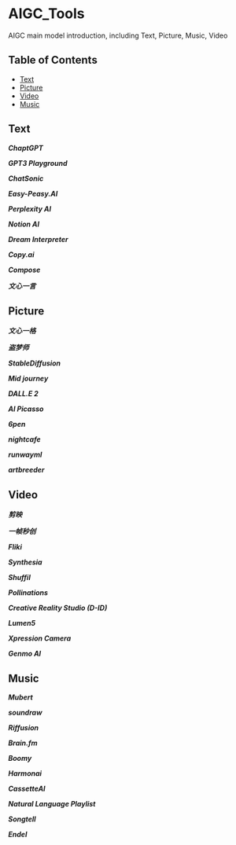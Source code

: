 # AIGC_Tools
AIGC main model introduction, including Text, Picture, Music, Video
## Table of Contents
- [Text](#text)
- [Picture](#picture)
- [Video](#video)
- [Music](#music)
## Text
***ChaptGPT***

***GPT3 Playground***

***ChatSonic***

***Easy-Peasy.AI***

***Perplexity AI***

***Notion AI***

***Dream Interpreter***

***Copy.ai***

***Compose***

***文心一言***

## Picture
***文心一格***

***盗梦师***

***StableDiffusion***

***Mid journey***

***DALL.E 2***

***AI Picasso***

***6pen***

***nightcafe***

***runwayml***

***artbreeder***

## Video
***剪映***

***一帧秒创***

***Fliki***

***Synthesia***

***Shuffil***

***Pollinations***

***Creative Reality Studio (D-ID)***

***Lumen5***

***Xpression Camera***

***Genmo AI***

## Music
***Mubert***

***soundraw***

***Riffusion***

***Brain.fm***

***Boomy***

***Harmonai***

***CassetteAI***

***Natural Language Playlist***

***Songtell***

***Endel***


